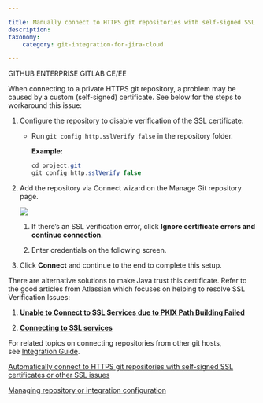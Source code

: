 ```yaml
---

title: Manually connect to HTTPS git repositories with self-signed SSL certificates or other SSL issues
description:
taxonomy:
    category: git-integration-for-jira-cloud

---
```

GITHUB ENTERPRISE GITLAB CE/EE

When connecting to a private HTTPS git repository, a problem may be caused by a custom (self-signed) certificate. See below for the steps to workaround this issue:

1.  Configure the repository to disable verification of the SSL certificate:

    *   Run `git config http.sslVerify false` in the repository folder.

        **Example:**

        ```java
        cd project.git
        git config http.sslVerify false
        ```

2.  Add the repository via Connect wizard on the Manage Git repository page.

    ![](https://bigbrassband.atlassian.net/wiki/download/attachments/1923024437/gitcloud-gitmgr-connect-wizard-button-sel(c3).png?version=1&modificationDate=1631096879883&cacheVersion=1&api=v2)
    1.  If there’s an SSL verification error, click **Ignore certificate errors and continue connection**.

    2.  Enter credentials on the following screen.

3.  Click **Connect** and continue to the end to complete this setup.



There are alternative solutions to make Java trust this certificate. Refer to the good articles from Atlassian which focuses on helping to resolve SSL Verification Issues:

1.  [**Unable to Connect to SSL Services due to PKIX Path Building Failed**](https://confluence.atlassian.com/kb/unable-to-connect-to-ssl-services-due-to-pkix-path-building-failed-779355358.html)

2.  [**Connecting to SSL services**](https://confluence.atlassian.com/jira/connecting-to-ssl-services-117455.html)


For related topics on connecting repositories from other git hosts, see [Integration Guide](/git-integration-for-jira-cloud/integration-guide-gij-cloud).

[Automatically connect to HTTPS git repositories with self-signed SSL certificates or other SSL issues](/git-integration-for-jira-cloud/automatically-connect-to-httos-git-repositories-with-self-signed-ssl-certificates-or-other-ssl-issues-gij-cloud)

[Managing repository or integration configuration](/git-integration-for-jira-cloud/managing-integration-or-repository-configuration-gij-cloud)

